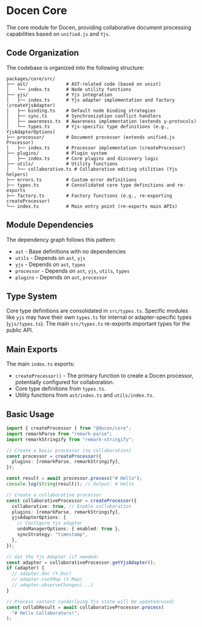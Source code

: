 # Docen Core

The core module for Docen, providing collaborative document processing capabilities based on `unified.js` and `Yjs`.

## Code Organization

The codebase is organized into the following structure:

```
packages/core/src/
├── ast/              # AST-related code (based on unist)
│   └── index.ts      # Node utility functions
├── yjs/              # Yjs integration
│   ├── index.ts      # Yjs adapter implementation and factory (createYjsAdapter)
│   ├── binding.ts    # Default node binding strategies
│   ├── sync.ts       # Synchronization conflict handlers
│   ├── awareness.ts  # Awareness implementation (extends y-protocols)
│   └── types.ts      # Yjs-specific type definitions (e.g., YjsAdapterOptions)
├── processor/        # Document processor (extends unified.js Processor)
│   ├── index.ts      # Processor implementation (createProcessor)
├── plugins/          # Plugin system
│   ├── index.ts      # Core plugins and discovery logic
├── utils/            # Utility functions
│   └── collaborative.ts # Collaborative editing utilities (Yjs helpers)
├── errors.ts         # Custom error definitions
├── types.ts          # Consolidated core type definitions and re-exports
├── factory.ts        # Factory functions (e.g., re-exporting createProcessor)
└── index.ts          # Main entry point (re-exports main APIs)
```

## Module Dependencies

The dependency graph follows this pattern:

- `ast` - Base definitions with no dependencies
- `utils` - Depends on `ast`, `yjs`
- `yjs` - Depends on `ast`, `types`
- `processor` - Depends on `ast`, `yjs`, `utils`, `types`
- `plugins` - Depends on `ast`, `processor`

## Type System

Core type definitions are consolidated in `src/types.ts`. Specific modules like `yjs` may have their own `types.ts` for internal or adapter-specific types (`yjs/types.ts`). The main `src/types.ts` re-exports important types for the public API.

## Main Exports

The main `index.ts` exports:

- `createProcessor()` - The primary function to create a Docen processor, potentially configured for collaboration.
- Core type definitions from `types.ts`.
- Utility functions from `ast/index.ts` and `utils/index.ts`.

## Basic Usage

```typescript
import { createProcessor } from "@docen/core";
import remarkParse from "remark-parse";
import remarkStringify from "remark-stringify";

// Create a basic processor (no collaboration)
const processor = createProcessor({
  plugins: [remarkParse, remarkStringify],
});

const result = await processor.process("# Hello");
console.log(String(result)); // Output: # Hello

// Create a collaborative processor
const collaborativeProcessor = createProcessor({
  collaborative: true, // Enable collaboration
  plugins: [remarkParse, remarkStringify],
  yjsAdapterOptions: {
    // Configure Yjs adapter
    undoManagerOptions: { enabled: true },
    syncStrategy: "timestamp",
  },
});

// Get the Yjs Adapter (if needed)
const adapter = collaborativeProcessor.getYjsAdapter();
if (adapter) {
  // adapter.doc (Y.Doc)
  // adapter.rootMap (Y.Map)
  // adapter.observeChanges(...)
}

// Process content (underlying Yjs state will be updated/used)
const collabResult = await collaborativeProcessor.process(
  "# Hello Collaborators!",
);
```
